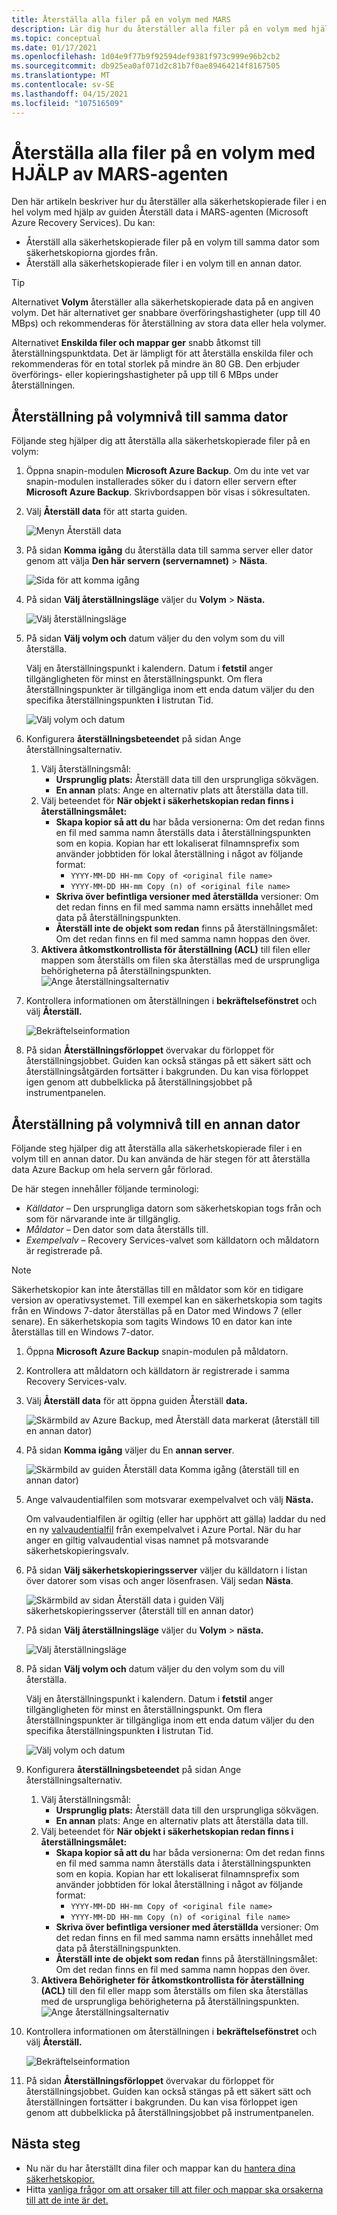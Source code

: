 ```yaml
---
title: Återställa alla filer på en volym med MARS
description: Lär dig hur du återställer alla filer på en volym med hjälp av MARS-agenten.
ms.topic: conceptual
ms.date: 01/17/2021
ms.openlocfilehash: 1d04e9f77b9f92594def9381f973c999e96b2cb2
ms.sourcegitcommit: db925ea0af071d2c81b7f0ae89464214f8167505
ms.translationtype: MT
ms.contentlocale: sv-SE
ms.lasthandoff: 04/15/2021
ms.locfileid: "107516509"
---
```

# <a name="restore-all-the-files-in-a-volume-using-the-mars-agent"></a>Återställa alla filer på en volym med HJÄLP av MARS-agenten

Den här artikeln beskriver hur du återställer alla säkerhetskopierade filer i en hel volym med hjälp av guiden Återställ data i MARS-agenten (Microsoft Azure Recovery Services). Du kan:

- Återställ alla säkerhetskopierade filer på en volym till samma dator som säkerhetskopiorna gjordes från.
- Återställ alla säkerhetskopierade filer i en volym till en annan dator.

>[!TIP]
>Alternativet **Volym** återställer alla säkerhetskopierade data på en angiven volym. Det här alternativet ger snabbare överföringshastigheter (upp till 40 MBps) och rekommenderas för återställning av stora data eller hela volymer.
>
>Alternativet **Enskilda filer och mappar ger** snabb åtkomst till återställningspunktdata. Det är lämpligt för att återställa enskilda filer och rekommenderas för en total storlek på mindre än 80 GB. Den erbjuder överförings- eller kopieringshastigheter på upp till 6 MBps under återställningen.

## <a name="volume-level-restore-to-the-same-machine"></a>Återställning på volymnivå till samma dator

Följande steg hjälper dig att återställa alla säkerhetskopierade filer på en volym:

1. Öppna snapin-modulen **Microsoft Azure Backup**. Om du inte vet var snapin-modulen installerades söker du i datorn eller servern efter **Microsoft Azure Backup**. Skrivbordsappen bör visas i sökresultaten.

1. Välj **Återställ data** för att starta guiden.

    ![Menyn Återställ data](./media/restore-all-files-volume-mars/recover.png)

1. På sidan **Komma igång** du återställa data till samma server eller dator genom att välja **Den här servern (servernamnet)**  >  **Nästa**.

    ![Sida för att komma igång](./media/restore-all-files-volume-mars/same-machine-instant-restore.png)

1. På sidan **Välj återställningsläge** väljer du **Volym**  >  **Nästa.**

    ![Välj återställningsläge](./media/restore-all-files-volume-mars/select-recovery-mode.png)

1. På sidan **Välj volym och** datum väljer du den volym som du vill återställa.

    Välj en återställningspunkt i kalendern. Datum i **fetstil** anger tillgängligheten för minst en återställningspunkt. Om flera återställningspunkter är tillgängliga inom ett enda datum väljer du den specifika återställningspunkten **i** listrutan Tid.

     ![Välj volym och datum](./media/restore-all-files-volume-mars/select-volume-and-date.png)

1. Konfigurera **återställningsbeteendet** på sidan Ange återställningsalternativ.
    1. Välj återställningsmål:
        - **Ursprunglig plats:** Återställ data till den ursprungliga sökvägen.
        - **En annan** plats: Ange en alternativ plats att återställa data till.
    1. Välj beteendet för **När objekt i säkerhetskopian redan finns i återställningsmålet:**
        - **Skapa kopior så att du** har båda versionerna: Om det redan finns en fil med samma namn återställs data i återställningspunkten som en kopia. Kopian har ett lokaliserat filnamnsprefix som använder jobbtiden för lokal återställning i något av följande format:
            - `YYYY-MM-DD HH-mm Copy of <original file name>`
            - `YYYY-MM-DD HH-mm Copy (n) of <original file name>`
        - **Skriva över befintliga versioner med återställda** versioner: Om det redan finns en fil med samma namn ersätts innehållet med data på återställningspunkten.
        - **Återställ inte de objekt som redan** finns på återställningsmålet: Om det redan finns en fil med samma namn hoppas den över.
    1. **Aktivera åtkomstkontrollista för återställning (ACL)** till filen eller mappen som återställs om filen ska återställas med de ursprungliga behörigheterna på återställningspunkten.
        ![Ange återställningsalternativ](./media/restore-all-files-volume-mars/specify-recovery-options.png)

1. Kontrollera informationen om återställningen i **bekräftelsefönstret** och välj **Återställ.**

    ![Bekräftelseinformation](./media/restore-all-files-volume-mars/confirmation-details.png)

1. På sidan **Återställningsförloppet** övervakar du förloppet för återställningsjobbet. Guiden kan också stängas på ett säkert sätt och återställningsåtgärden fortsätter i bakgrunden. Du kan visa förloppet igen genom att dubbelklicka på återställningsjobbet på instrumentpanelen.

## <a name="volume-level-restore-to-an-alternate-machine"></a>Återställning på volymnivå till en annan dator

Följande steg hjälper dig att återställa alla säkerhetskopierade filer i en volym till en annan dator. Du kan använda de här stegen för att återställa data Azure Backup om hela servern går förlorad.

De här stegen innehåller följande terminologi:

- *Källdator* – Den ursprungliga datorn som säkerhetskopian togs från och som för närvarande inte är tillgänglig.
- *Måldator* – Den dator som data återställs till.
- *Exempelvalv* – Recovery Services-valvet som källdatorn och måldatorn är registrerade på.

> [!NOTE]
> Säkerhetskopior kan inte återställas till en måldator som kör en tidigare version av operativsystemet. Till exempel kan en säkerhetskopia som tagits från en Windows 7-dator återställas på en Dator med Windows 7 (eller senare). En säkerhetskopia som tagits Windows 10 en dator kan inte återställas till en Windows 7-dator.

1. Öppna **Microsoft Azure Backup** snapin-modulen på måldatorn.

1. Kontrollera att måldatorn och källdatorn är registrerade i samma Recovery Services-valv.

1. Välj **Återställ data** för att öppna guiden Återställ **data.**

    ![Skärmbild av Azure Backup, med Återställ data markerat (återställ till en annan dator)](./media/backup-azure-restore-windows-server/recover.png)

1. På sidan **Komma igång** väljer du En **annan server**.

    ![Skärmbild av guiden Återställ data Komma igång (återställ till en annan dator)](./media/backup-azure-restore-windows-server/alternatemachine_gettingstarted_instantrestore.png)

1. Ange valvaudentialfilen som motsvarar exempelvalvet och välj **Nästa.**

    Om valvaudentialfilen är ogiltig (eller har upphört att gälla) laddar du ned en ny [valvaudentialfil](backup-azure-file-folder-backup-faq.yml#where-can-i-download-the-vault-credentials-file-) från exempelvalvet i Azure Portal. När du har anger en giltig valvaudential visas namnet på motsvarande säkerhetskopieringsvalv.

1. På sidan **Välj säkerhetskopieringsserver** väljer du källdatorn i listan över datorer som visas och anger lösenfrasen. Välj sedan **Nästa**.

    ![Skärmbild av sidan Återställ data i guiden Välj säkerhetskopieringsserver (återställ till en annan dator)](./media/backup-azure-restore-windows-server/alternatemachine_selectmachine_instantrestore.png)

1. På sidan **Välj återställningsläge** väljer du **Volym**  >  **nästa.**

    ![Välj återställningsläge](./media/restore-all-files-volume-mars/select-recovery-mode.png)

1. På sidan **Välj volym och** datum väljer du den volym som du vill återställa.

    Välj en återställningspunkt i kalendern. Datum i **fetstil** anger tillgängligheten för minst en återställningspunkt. Om flera återställningspunkter är tillgängliga inom ett enda datum väljer du den specifika återställningspunkten **i** listrutan Tid.

     ![Välj volym och datum](./media/restore-all-files-volume-mars/select-volume-and-date.png)

1. Konfigurera **återställningsbeteendet** på sidan Ange återställningsalternativ.
    1. Välj återställningsmål:
        - **Ursprunglig plats:** Återställ data till den ursprungliga sökvägen.
        - **En annan** plats: Ange en alternativ plats att återställa data till.
    1. Välj beteendet för **När objekt i säkerhetskopian redan finns i återställningsmålet:**
        - **Skapa kopior så att du** har båda versionerna: Om det redan finns en fil med samma namn återställs data i återställningspunkten som en kopia. Kopian har ett lokaliserat filnamnsprefix som använder jobbtiden för lokal återställning i något av följande format:
            - `YYYY-MM-DD HH-mm Copy of <original file name>`
            - `YYYY-MM-DD HH-mm Copy (n) of <original file name>`
        - **Skriva över befintliga versioner med återställda** versioner: Om det redan finns en fil med samma namn ersätts innehållet med data på återställningspunkten.
        - **Återställ inte de objekt som redan** finns på återställningsmålet: Om det redan finns en fil med samma namn hoppas den över.
    1. **Aktivera Behörigheter för åtkomstkontrollista för återställning (ACL)** till den fil eller mapp som återställs om filen ska återställas med de ursprungliga behörigheterna på återställningspunkten.
        ![Ange återställningsalternativ](./media/restore-all-files-volume-mars/specify-recovery-options.png)

1. Kontrollera informationen om återställningen i **bekräftelsefönstret** och välj **Återställ.**

    ![Bekräftelseinformation](./media/restore-all-files-volume-mars/confirmation-details.png)

1. På sidan **Återställningsförloppet** övervakar du förloppet för återställningsjobbet. Guiden kan också stängas på ett säkert sätt och återställningen fortsätter i bakgrunden. Du kan visa förloppet igen genom att dubbelklicka på återställningsjobbet på instrumentpanelen.

## <a name="next-steps"></a>Nästa steg

- Nu när du har återställt dina filer och mappar kan du [hantera dina säkerhetskopior.](backup-azure-manage-windows-server.md)
- Hitta [vanliga frågor om att orsaker till att filer och mappar ska orsakerna till att de inte är det.](backup-azure-file-folder-backup-faq.yml)
